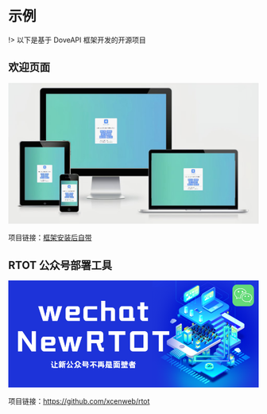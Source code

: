# 示例

!> 以下是基于 DoveAPI 框架开发的开源项目

## 欢迎页面

![1](simple-1.jpg)

项目链接：<u>框架安装后自带</u>


## RTOT 公众号部署工具

![2](simple-2.jpg)

项目链接：https://github.com/xcenweb/rtot